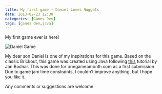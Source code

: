 ```yaml
---
title: My first game – Daniel Loves Nuggets
date: 2013-02-23 12:30
categories: [Games Dev]
tags: [games dev,java]
---
```

My first game ever is here!

![Daniel Game](../../assets/img/game_daniel.png)

My dear son Daniel is one of my inspirations for this game. Based on the classic Brickout, this game was created using Java following [this](http://zetcode.com/tutorials/javagamestutorial/breakout/) tutorial by Jan Bodnar.
This was done for onegameamonth.com as a first submission. Due to game jam time constraints, I couldn’t improve anything, but I hope you like it.

Any comments or suggestions are welcome.